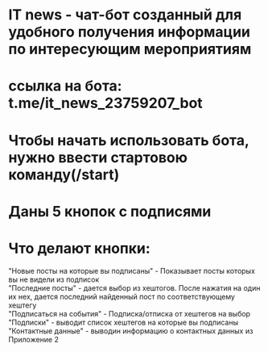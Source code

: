 # IT news - чат-бот созданный для удобного получения информации по интересующим мероприятиям
# ссылка на бота: t.me/it_news_23759207_bot
# Чтобы начать использовать бота, нужно ввести стартовою команду(/start)
# Даны 5 кнопок с подписями
# Что делают кнопки:
"Новые посты на которые вы подписаны" - Показывает посты которых вы не видели из подписок    
"Последние посты" - дается выбор из хештогов. После нажатия на один их нех, дается последний найденный пост по соответствующему хештегу    
"Подписаться на события" - Подписка/отписка от хештегов на выбор    
"Подписки" - выводит список хештегов на которые вы подписаны    
"Контактные данные" - выводин информацию о контактных данных из Приложение 2    
